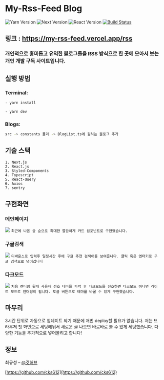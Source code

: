 # **My-Rss-Feed Blog**

![Yarn Version][yarn-image]
![Next Version][next-image]
![React Version][react-image]
[![Build Status][travis-image]][travis-url]

## 링크 : <https://my-rss-feed.vercel.app/rss>

### 개인적으로 흥미롭고 유익한 블로그들을 RSS 방식으로 한 곳에 모아서 보는 개인 개발 구독 사이트입니다.

## **실행 방법**

### Terminal:

```sh
- yarn install

- yarn dev
```

### Blogs:

```sh
src -> constants 폴더 -> BlogList.ts에 원하는 블로그 추가
```

## **기술 스택**

```
1. Next.js
2. React.js
3. Styled-Components
4. Typescript
5. React-Query
6. Axios
7. sentry
```

## **구현화면**

### 메인페이지

![](https://user-images.githubusercontent.com/66737450/200107571-2a289373-c2fc-4e57-a020-2411c9b40bde.gif)
`최근에 나온 글 순으로 최대한 깔끔하게 카드 컴포넌트로 구현했습니다.`

### 구글검색

![](https://user-images.githubusercontent.com/66737450/200107952-bdbfc98f-1eb1-4395-bb98-2e813792144b.gif)
`디바운스로 입력후 일정시간 후에 구글 추천 검색어를 보여줍니다. 클릭 혹은 엔터키로 구글 검색으로 넘어갑니다`

### 다크모드

![](https://user-images.githubusercontent.com/66737450/200108103-52cf3011-b1e3-45c6-91bc-3e1ace2de2b9.gif)
`처음 렌더링 될때 사용자 선호 테마를 파악 후 다크모드를 선호하면 다크모드 아니면 라이트 모드로 렌더링이 됩니다. 토글 버튼으로 테마를 바꿀 수 있게 구현했습니다.`

## 마무리

3시간 단위로 자동으로 업데이트 되기 때문에 매번 deploy할 필요가 없습니다. 저는 브라우저 첫 화면으로 세팅해둬서 새로운 글 나오면 바로바로 볼 수 있게 세팅했습니다. 다양한 기능을 추가적으로 넣어볼려고 합니다!

## 정보

최규성 – [@깃허브](https://github.com/cks612)

[https://github.com/cks612](https://github.com/cks612)

<!-- Markdown link & img dfn's -->

[yarn-image]: https://img.shields.io/badge/yarn-v1.22.19-blue
[next-image]: https://img.shields.io/badge/Next-v12.3.1-white
[react-image]: https://img.shields.io/badge/React-v18.2.0-lightblue
[travis-image]: https://img.shields.io/travis/dbader/node-datadog-metrics/master.svg?style=flat-square
[travis-url]: https://travis-ci.org/dbader/node-datadog-metrics

